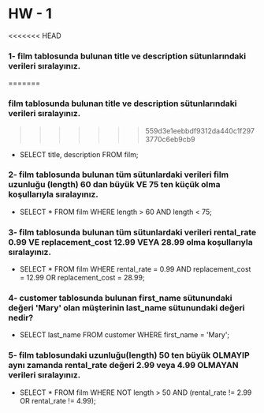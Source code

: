 # HW - 1

<<<<<<< HEAD
### 1- film tablosunda bulunan title ve description sütunlarındaki verileri sıralayınız.
=======
### film tablosunda bulunan title ve description sütunlarındaki verileri sıralayınız.
>>>>>>> 559d3e1eebbdf9312da440c1f2973770c6eb9cb9

- SELECT title, description FROM film;

### 2- film tablosunda bulunan tüm sütunlardaki verileri film uzunluğu (length) 60 dan büyük VE 75 ten küçük olma koşullarıyla sıralayınız.

- SELECT * FROM film WHERE length > 60 AND length < 75;

### 3- film tablosunda bulunan tüm sütunlardaki verileri rental_rate 0.99 VE replacement_cost 12.99 VEYA 28.99 olma koşullarıyla sıralayınız.

- SELECT * FROM film WHERE rental_rate = 0.99 AND replacement_cost = 12.99 OR replacement_cost = 28.99;

### 4- customer tablosunda bulunan first_name sütunundaki değeri 'Mary' olan müşterinin last_name sütunundaki değeri nedir?

- SELECT last_name FROM customer WHERE first_name = 'Mary';

### 5- film tablosundaki uzunluğu(length) 50 ten büyük OLMAYIP aynı zamanda rental_rate değeri 2.99 veya 4.99 OLMAYAN verileri sıralayınız.

- SELECT * FROM film WHERE NOT length > 50 AND (rental_rate != 2.99 OR rental_rate != 4.99);

